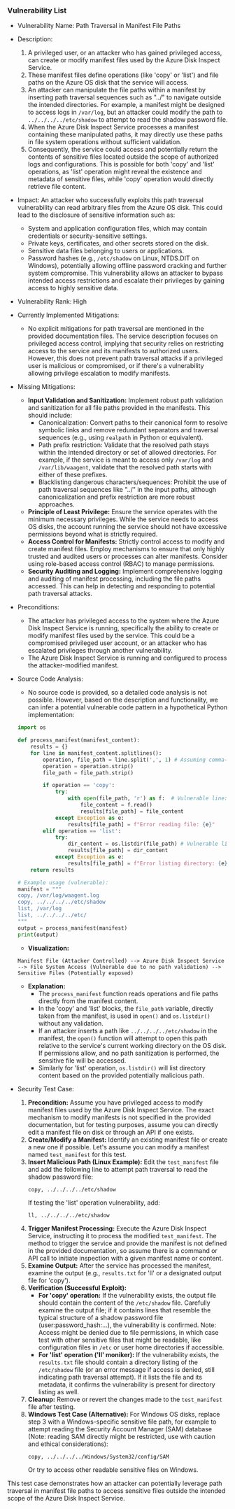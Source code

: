 ### Vulnerability List

- Vulnerability Name: Path Traversal in Manifest File Paths
- Description:
    1. A privileged user, or an attacker who has gained privileged access, can create or modify manifest files used by the Azure Disk Inspect Service.
    2. These manifest files define operations (like 'copy' or 'list') and file paths on the Azure OS disk that the service will access.
    3. An attacker can manipulate the file paths within a manifest by inserting path traversal sequences such as "../" to navigate outside the intended directories. For example, a manifest might be designed to access logs in `/var/log`, but an attacker could modify the path to `../../../../etc/shadow` to attempt to read the shadow password file.
    4. When the Azure Disk Inspect Service processes a manifest containing these manipulated paths, it may directly use these paths in file system operations without sufficient validation.
    5. Consequently, the service could access and potentially return the contents of sensitive files located outside the scope of authorized logs and configurations. This is possible for both 'copy' and 'list' operations, as 'list' operation might reveal the existence and metadata of sensitive files, while 'copy' operation would directly retrieve file content.
- Impact:
    An attacker who successfully exploits this path traversal vulnerability can read arbitrary files from the Azure OS disk. This could lead to the disclosure of sensitive information such as:
    - System and application configuration files, which may contain credentials or security-sensitive settings.
    - Private keys, certificates, and other secrets stored on the disk.
    - Sensitive data files belonging to users or applications.
    - Password hashes (e.g., `/etc/shadow` on Linux, NTDS.DIT on Windows), potentially allowing offline password cracking and further system compromise.
    This vulnerability allows an attacker to bypass intended access restrictions and escalate their privileges by gaining access to highly sensitive data.
- Vulnerability Rank: High
- Currently Implemented Mitigations:
    - No explicit mitigations for path traversal are mentioned in the provided documentation files. The service description focuses on privileged access control, implying that security relies on restricting access to the service and its manifests to authorized users. However, this does not prevent path traversal attacks if a privileged user is malicious or compromised, or if there's a vulnerability allowing privilege escalation to modify manifests.
- Missing Mitigations:
    - **Input Validation and Sanitization:** Implement robust path validation and sanitization for all file paths provided in the manifests. This should include:
        - Canonicalization: Convert paths to their canonical form to resolve symbolic links and remove redundant separators and traversal sequences (e.g., using `realpath` in Python or equivalent).
        - Path prefix restriction: Validate that the resolved path stays within the intended directory or set of allowed directories. For example, if the service is meant to access only `/var/log` and `/var/lib/waagent`, validate that the resolved path starts with either of these prefixes.
        - Blacklisting dangerous characters/sequences: Prohibit the use of path traversal sequences like "../" in the input paths, although canonicalization and prefix restriction are more robust approaches.
    - **Principle of Least Privilege:** Ensure the service operates with the minimum necessary privileges. While the service needs to access OS disks, the account running the service should not have excessive permissions beyond what is strictly required.
    - **Access Control for Manifests:**  Strictly control access to modify and create manifest files. Employ mechanisms to ensure that only highly trusted and audited users or processes can alter manifests. Consider using role-based access control (RBAC) to manage permissions.
    - **Security Auditing and Logging:** Implement comprehensive logging and auditing of manifest processing, including the file paths accessed. This can help in detecting and responding to potential path traversal attacks.
- Preconditions:
    - The attacker has privileged access to the system where the Azure Disk Inspect Service is running, specifically the ability to create or modify manifest files used by the service. This could be a compromised privileged user account, or an attacker who has escalated privileges through another vulnerability.
    - The Azure Disk Inspect Service is running and configured to process the attacker-modified manifest.
- Source Code Analysis:
    - No source code is provided, so a detailed code analysis is not possible. However, based on the description and functionality, we can infer a potential vulnerable code pattern in a hypothetical Python implementation:

    ```python
    import os

    def process_manifest(manifest_content):
        results = {}
        for line in manifest_content.splitlines():
            operation, file_path = line.split(',', 1) # Assuming comma-separated manifest format
            operation = operation.strip()
            file_path = file_path.strip()

            if operation == 'copy':
                try:
                    with open(file_path, 'r') as f:  # Vulnerable line: Direct use of file_path
                        file_content = f.read()
                        results[file_path] = file_content
                except Exception as e:
                    results[file_path] = f"Error reading file: {e}"
            elif operation == 'list':
                try:
                    dir_content = os.listdir(file_path) # Vulnerable line: Direct use of file_path
                    results[file_path] = dir_content
                except Exception as e:
                    results[file_path] = f"Error listing directory: {e}"
        return results

    # Example usage (vulnerable):
    manifest = """
    copy, /var/log/waagent.log
    copy, ../../../../etc/shadow
    list, /var/log
    list, ../../../../etc/
    """
    output = process_manifest(manifest)
    print(output)
    ```

    - **Visualization:**

    ```
    Manifest File (Attacker Controlled) --> Azure Disk Inspect Service --> File System Access (Vulnerable due to no path validation) --> Sensitive Files (Potentially exposed)
    ```

    - **Explanation:**
        - The `process_manifest` function reads operations and file paths directly from the manifest content.
        - In the 'copy' and 'list' blocks, the `file_path` variable, directly taken from the manifest, is used in `open()` and `os.listdir()` without any validation.
        - If an attacker inserts a path like `../../../../etc/shadow` in the manifest, the `open()` function will attempt to open this path relative to the service's current working directory on the OS disk. If permissions allow, and no path sanitization is performed, the sensitive file will be accessed.
        - Similarly for 'list' operation, `os.listdir()` will list directory content based on the provided potentially malicious path.

- Security Test Case:
    1. **Precondition:** Assume you have privileged access to modify manifest files used by the Azure Disk Inspect Service. The exact mechanism to modify manifests is not specified in the provided documentation, but for testing purposes, assume you can directly edit a manifest file on disk or through an API if one exists.
    2. **Create/Modify a Manifest:** Identify an existing manifest file or create a new one if possible. Let's assume you can modify a manifest named `test_manifest` for this test.
    3. **Insert Malicious Path (Linux Example):**  Edit the `test_manifest` file and add the following line to attempt path traversal to read the shadow password file:
       ```
       copy, ../../../../etc/shadow
       ```
       If testing the 'list' operation vulnerability, add:
       ```
       ll, ../../../../etc/shadow
       ```
    4. **Trigger Manifest Processing:**  Execute the Azure Disk Inspect Service, instructing it to process the modified `test_manifest`. The method to trigger the service and provide the manifest is not defined in the provided documentation, so assume there is a command or API call to initiate inspection with a given manifest name or content.
    5. **Examine Output:** After the service has processed the manifest, examine the output (e.g., `results.txt` for 'll' or a designated output file for 'copy').
    6. **Verification (Successful Exploit):**
        - **For 'copy' operation:** If the vulnerability exists, the output file should contain the content of the `/etc/shadow` file.  Carefully examine the output file; if it contains lines that resemble the typical structure of a shadow password file (user:password_hash:...), the vulnerability is confirmed. Note: Access might be denied due to file permissions, in which case test with other sensitive files that might be readable, like configuration files in `/etc` or user home directories if accessible.
        - **For 'list' operation ('ll' moniker):** If the vulnerability exists, the `results.txt` file should contain a directory listing of the `/etc/shadow` file (or an error message if access is denied, still indicating path traversal attempt). If it lists the file and its metadata, it confirms the vulnerability is present for directory listing as well.
    7. **Cleanup:** Remove or revert the changes made to the `test_manifest` file after testing.
    8. **Windows Test Case (Alternative):** For Windows OS disks, replace step 3 with a Windows-specific sensitive file path, for example to attempt reading the Security Account Manager (SAM) database (Note: reading SAM directly might be restricted, use with caution and ethical considerations):
       ```
       copy, ../../../../Windows/System32/config/SAM
       ```
       Or try to access other readable sensitive files on Windows.

This test case demonstrates how an attacker can potentially leverage path traversal in manifest file paths to access sensitive files outside the intended scope of the Azure Disk Inspect Service.